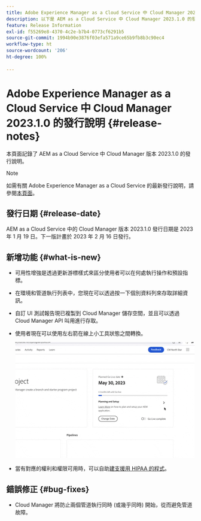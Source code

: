 ```yaml
---
title: Adobe Experience Manager as a Cloud Service 中 Cloud Manager 2023.1.0 的發行說明
description: 以下是 AEM as a Cloud Service 中 Cloud Manager 2023.1.0 的發行說明。
feature: Release Information
exl-id: f55269e8-4370-4c2e-b7b4-0773cf6291b5
source-git-commit: 1994b90e3876f03efa571a9ce65b9fb8b3c90ec4
workflow-type: ht
source-wordcount: '206'
ht-degree: 100%

---
```


# Adobe Experience Manager as a Cloud Service 中 Cloud Manager 2023.1.0 的發行說明 {#release-notes}

本頁面記錄了 AEM as a Cloud Service 中 Cloud Manager 版本 2023.1.0 的發行說明。

>[!NOTE]
>
>如需有關 Adobe Experience Manager as a Cloud Service 的最新發行說明，請參閱[本頁面](/help/release-notes/release-notes-cloud/release-notes-current.md)。

## 發行日期 {#release-date}

AEM as a Cloud Service 中的 Cloud Manager 版本 2023.1.0 發行日期是 2023 年 1 月 19 日。下一版計畫於 2023 年 2 月 16 日發行。

## 新增功能 {#what-is-new}

* 可用性增強是透過更新游標樣式來區分使用者可以在何處執行操作和預設指標。

* 在環境和管道執行列表中，您現在可以透過按一下個別資料列來存取詳細資訊。

* 自訂 UI 測試報告現已複製到 Cloud Manager 儲存空間，並且可以透過 Cloud Manager API 叫用進行存取。

* 使用者現在可以使用左右箭在線上小工具狀態之間轉換。

  ![線上小工具轉換](/help/implementing/cloud-manager/release-notes/assets/go-live-transitions.gif)

* 當有對應的權利和權限可用時，可以自助[建支援用 HIPAA 的程式](/help/implementing/cloud-manager/getting-access-to-aem-in-cloud/creating-production-programs.md)。

## 錯誤修正 {#bug-fixes}

* Cloud Manager 將防止兩個管道執行同時 (或幾乎同時) 開始，從而避免管道故障。

